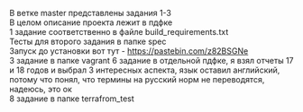В ветке master представлены задания 1-3  
В целом описание проекта лежит в пдфке  
1 задание соответственно в файле build_requirements.txt  
Тесты для второго задания в папке spec  
Запуск до установки вот тут - https://pastebin.com/z82BSGNe  
3 задание в папке vagrant 
6 задание в отдельной пдфке, я взял отчеты 17 и 18 годов и выбрал 3 интересных аспекта, язык оставил английский, потому что понял, что термины на русский норм не переводятся, надеюсь, это ок  
8 задание в папке terrafrom_test
